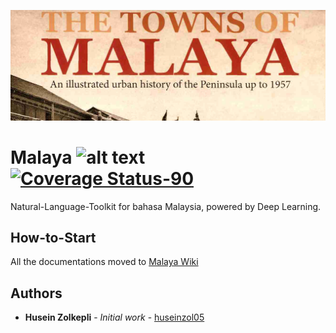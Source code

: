 <p align="center">
    <img src="entities-pos/towns-of-malaya.jpg" alt="malaya logo" />
</p>

# Malaya ![alt text](https://travis-ci.org/DevconX/Malaya.svg?branch=master) [![Coverage Status-90](https://s3.amazonaws.com/assets.coveralls.io/badges/coveralls_90.svg)](https://coveralls.io/github/DevconX/Malaya?branch=master)
Natural-Language-Toolkit for bahasa Malaysia, powered by Deep Learning.

## How-to-Start

All the documentations moved to [Malaya Wiki](https://github.com/DevconX/Malaya/wiki)

## Authors

* **Husein Zolkepli** - *Initial work* - [huseinzol05](https://github.com/huseinzol05)
